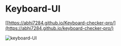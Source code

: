 # Keyboard-UI

[[https://abhi7284.github.io/Keyboard-checker-pro/](https://abhi7284.github.io/keyboard-checker-pro/)

![keyboard-UI](https://user-images.githubusercontent.com/43183670/134498821-97d3be7c-786e-48ee-9496-02ca28b7eb71.jpg)
